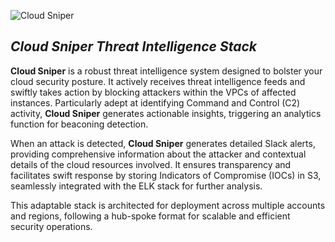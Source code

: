 ![Cloud Sniper](../../../images/logo.png "Cloud Sniper")

## *Cloud Sniper Threat Intelligence Stack*

**Cloud Sniper** is a robust threat intelligence system designed to bolster your cloud security posture. It actively receives threat intelligence feeds and swiftly takes action by blocking attackers within the VPCs of affected instances. Particularly adept at identifying Command and Control (C2) activity, **Cloud Sniper** generates actionable insights, triggering an analytics function for beaconing detection.

When an attack is detected, **Cloud Sniper** generates detailed Slack alerts, providing comprehensive information about the attacker and contextual details of the cloud resources involved. It ensures transparency and facilitates swift response by storing Indicators of Compromise (IOCs) in S3, seamlessly integrated with the ELK stack for further analysis.

This adaptable stack is architected for deployment across multiple accounts and regions, following a hub-spoke format for scalable and efficient security operations.
